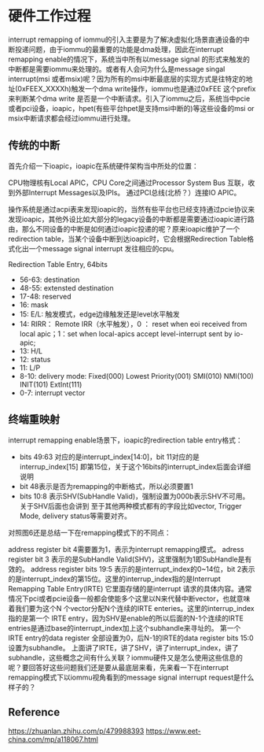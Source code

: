 # 硬件工作过程

interrupt remapping of iommu的引入主要是为了解决虚拟化场景直通设备的中断投递问题，由于iommu的最重要的功能是dma处理，因此在interrupt remapping enable的情况下，系统当中所有以message signal 的形式来触发的中断都是需要iommu来处理的。或者有人会问为什么是message singal interrupt(msi 或者msix)呢？因为所有的msi中断最底层的实现方式是往特定的地址(0xFEEX_XXXXh)触发一个dma write操作，iommu也是通过0xFEE 这个prefix来判断某个dma write 是否是一个中断请求。引入了iommu之后，系统当中pcie或者pci设备，ioapic，hpet(有些平台hpet是支持msi中断的)等这些设备的msi or msix中断请求都会经过iommu进行处理。


## 传统的中断

首先介绍一下ioapic，ioapic在系统硬件架构当中所处的位置：

CPU物理核有Local APIC，CPU Core之间通过Processor System Bus 互联，收到外部Interrupt Messages以及IPIs。
通过PCI总线(北桥？）连接IO APIC。

操作系统是通过acpi表来发现ioapic的，当然有些平台也已经支持通过pcie协议来发现ioapic，其他外设比如大部分的legacy设备的中断都是需要通过ioapic进行路由，那么不同设备的中断是如何通过ioapic投递的呢？原来ioapic维护了一个redirection table，当某个设备中断到达ioapic时，它会根据Redirection Table格式化出一个message signal interrupt 发往相应的cpu。

Redirection Table Entry, 64bits

- 56-63: destination
- 48-55: extensted destination
- 17-48: reserved
- 16: mask
- 15: E/L: 触发模式，edge边缘触发还是level水平触发
- 14: RIRR： Remote IRR（水平触发），0 ： reset when eoi received from local apic；1：set when local-apics accept level-interrupt sent by io-apic; 
- 13: H/L
- 12: status
- 11: L/P
- 8-10: delivery mode: Fixed(000) Lowest Priority(001) SMI(010) NMI(100) INIT(101) ExtInt(111)
- 0-7: interrupt vector  


## 终端重映射

interrupt remapping enable场景下，ioapic的redirection table entry格式：
- bits 49:63 对应的是interrupt_index[14:0]，bit 11对应的是interrup_index[15] 即第15位，关于这个16bits的interrupt_index后面会详细说明
- bit 48表示是否为remapping的中断格式，所以必须要置1
- bits 10:8 表示SHV(SubHandle Valid)，强制设置为000b表示SHV不可用。关于SHV后面也会讲到 至于其他两种模式都有的字段比如vector, Trigger Mode, delivery status等需要对齐。


对照图6还是总结一下在remapping模式下的不同点：

address register bit 4需要置为1，表示为interrupt remapping模式。
adress register bit 3 表示的是SubHandle Valid(SHV)，这里强制为1即SubHandle是有效的。
address register bits 19:5 表示的是interrupt_index的0~14位，bit 2表示的是interrupt_index的第15位。这里的interrup_index指的是Interrupt Remapping Table Entry(IRTE) 它里面存储的是interrupt 请求的具体内容。通常情况下pci或者pcie设备一般都会使能多个这里以N来代替中断vector，也就意味着我们要为这个N 个vector分配N个连续的IRTE enteries。这里的interrup_index指的是第一个 IRTE entry，因为SHV是enable的所以后面的N-1个连续的IRTE entries是通过base的interrupt_index加上这个subhandle来寻址的。
第一个 IRTE entry的data register 全部设置为0，后N-1的IRTE的data register bits 15:0 设置为subhandle。
上面讲了IRTE，讲了SHV，讲了interrupt_index，讲了subhandle，这些概念之间有什么关联？iommu硬件又是怎么使用这些信息的呢？要回答好这些问题我们还是要从最底层来看，先来看一下在interrupt remapping模式下以iommu视角看到的message signal interrupt request是什么样子的？




## Reference

https://zhuanlan.zhihu.com/p/479988393
https://www.eet-china.com/mp/a118067.html